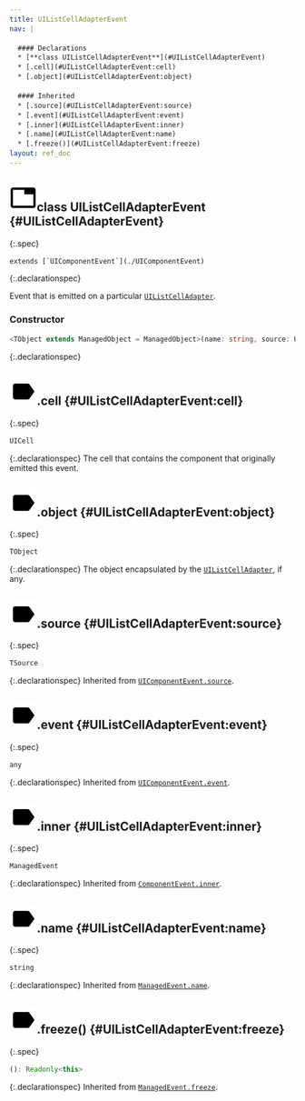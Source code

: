 ```yaml
---
title: UIListCellAdapterEvent
nav: |

  #### Declarations
  * [**class UIListCellAdapterEvent**](#UIListCellAdapterEvent)
  * [.cell](#UIListCellAdapterEvent:cell)
  * [.object](#UIListCellAdapterEvent:object)

  #### Inherited
  * [.source](#UIListCellAdapterEvent:source)
  * [.event](#UIListCellAdapterEvent:event)
  * [.inner](#UIListCellAdapterEvent:inner)
  * [.name](#UIListCellAdapterEvent:name)
  * [.freeze()](#UIListCellAdapterEvent:freeze)
layout: ref_doc
---
```


## ![](/assets/icons/spec-class.svg)class UIListCellAdapterEvent {#UIListCellAdapterEvent}
{:.spec}


<pre markdown="span"><code markdown="span">extends [`UIComponentEvent`](./UIComponentEvent)</code></pre>
{:.declarationspec}

Event that is emitted on a particular [`UIListCellAdapter`](./UIListCellAdapter).

### Constructor
```typescript
<TObject extends ManagedObject = ManagedObject>(name: string, source: UIComponent, cell: UICell, object?: TObject, event?: any): UIListCellAdapterEvent<TObject>
```
{:.declarationspec}



## ![](/assets/icons/spec-property.svg).cell {#UIListCellAdapterEvent:cell}
{:.spec}

```typescript
UICell
```
{:.declarationspec}
The cell that contains the component that originally emitted this event.



## ![](/assets/icons/spec-property.svg).object {#UIListCellAdapterEvent:object}
{:.spec}

```typescript
TObject
```
{:.declarationspec}
The object encapsulated by the [`UIListCellAdapter`](./UIListCellAdapter), if any.



## ![](/assets/icons/spec-property.svg).source {#UIListCellAdapterEvent:source}
{:.spec}

```typescript
TSource
```
{:.declarationspec}
Inherited from [`UIComponentEvent.source`](./UIComponentEvent#UIComponentEvent:source).



## ![](/assets/icons/spec-property.svg).event {#UIListCellAdapterEvent:event}
{:.spec}

```typescript
any
```
{:.declarationspec}
Inherited from [`UIComponentEvent.event`](./UIComponentEvent#UIComponentEvent:event).



## ![](/assets/icons/spec-property.svg).inner {#UIListCellAdapterEvent:inner}
{:.spec}

```typescript
ManagedEvent
```
{:.declarationspec}
Inherited from [`ComponentEvent.inner`](./ComponentEvent#ComponentEvent:inner).



## ![](/assets/icons/spec-property.svg).name {#UIListCellAdapterEvent:name}
{:.spec}

```typescript
string
```
{:.declarationspec}
Inherited from [`ManagedEvent.name`](./ManagedEvent#ManagedEvent:name).



## ![](/assets/icons/spec-method.svg).freeze() {#UIListCellAdapterEvent:freeze}
{:.spec}

```typescript
(): Readonly<this>
```
{:.declarationspec}
Inherited from [`ManagedEvent.freeze`](./ManagedEvent#ManagedEvent:freeze).

